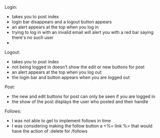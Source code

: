 Login: 
- takes you to post index
- login bar disappears and a logout button appears
- an alert appears at the top when you log in
- trying to log in with an invalid email will alert you with a red bar saying there's no such user
- 

Logout:
- takes you to post index
- not being logged in doesn't show the edit or new buttons for post
- an alert appears at the top when you log out
- the login bar and button appears when you are logged out

Post:
- the new and edit buttons for post can only be seen if you are logged in
- the show of the post displays the user who posted and their handle

Follows:
- I was not able to get to implement follows in time
- I was considering making the follow button a <%= link %> that would have the action of :delete for /follows


